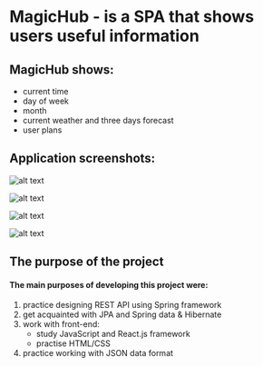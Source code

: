 # MagicHub - is a SPA that shows users useful information

## MagicHub shows:
- current time
- day of week
- month
- current weather and three days forecast
- user plans

## Application screenshots: 


![alt text](https://lh3.googleusercontent.com/rIDZPK6TMZ8dwQ3hXU7u7PJEoNYj_zp1MpORxG2Vn7l9agWSo9xk3CRvt662rVYgdozonUYOaTDwEsP4cuje7q_MnvE0gOFLMG3JMhkTDn9sB-ynB0avYlxyiJhAkpv1pLpIrlWogkJgUmGmFVA8AjWRjnoELWFz4ONqMcbznfK8O2qfMok1IRhk6l4z7sqmnZvrY8YO-29y0c5SBEYIzA98fbu8oJcMtvkNpS122xb1bioV7AplyOsDQy9QZ_jEVnVAFIoOIpuY1Ek2durcOlRhJBb6LuPZ3rGVmmVSYkCR7xnXFnNg_O5ihNqntD56Igt7JRwFPo_8XcJXPjtajSqzr6ryyQrYvi3TFfgbaTj5FVHXvRr1govrCZu2EKGf4GdayF-whU8vvg4vgDvfbeVL-BTlnweAYxvas_kYRW4gehGRWUC5F9ae0Ga0xGl08eATkGcNgVq-Q9ZJF9nIevi684XCE1zxKsdAtDitelGf2I7pkaGm-qcgrC2N3tvTd3j-QfOGMgvQFKTnJjgq6Tv_70QOpNShPfCuObvIlMdpbQfKlDr1RbXRdwauGhJHi-tHvJyY8TNmArctzG4v9Uhvea1f9t3qFvch0lLfcHYB0ChW22WCFajMvd0UaDynIwG91ZlGUKNiAsbxmTP-CMWw3_XJXf6Pmysjor01Z2Pt_64hw3aIuwOucErRN0acBPdOou95WiuE1qlgxNEN-78=w1677-h943-no?authuser=0)

![alt text](https://lh3.googleusercontent.com/MP0tEQZOJYx9qtAaod6Pwpnn7nak9PL6smDtvjzWhq5EBrDxo1eKME0ReIlDmy9VVBykJHyVMlDaT7k-WYpZuGCwAhzhqx9zafAthZ3S-hM1mAYx5Q1W5StbO0JOjGCAy84O_TXde2xm4eFJDmsDFxqSV-77rqPQcUvuYYR3DX6SIla_gF-Sx6nbjS0tbSqVnxeYPok2WdUM_pzoroRnwXbYitcqXD6WKZSWOgnOx1hTuf9wEroPt1SagQB3qSWCW2EpwrL49gUgh-jqQXPk4Z923oJex50s8rG7xOHU4ao33W1HNEyNGd4L53bKwlhkD7jNFVdDUAcMYQvFZWpRtRUSm9uCLeZ2tvr0CaOXGV9jIv9R3Gyi_srS-i-IoCY5594XfALKq_LxPHx0L8uiZ86msTzuUGcVUPRt2ITj93nN8Cp_Bv0-hJ81Ifi-aQF62Ek6pVdPxl7eGdS7ZnxOkyddfR3otRAhMTSipsgg1cYiIUEt7FyA3iwy86euLpUFS1jZd6jvsnouXQJ4MTmQ9GyJYzL1HeXmacvsgph8e6Yyb9wP0O7VgYFU92T_g2RZkSEK1yrOSY41atJA2Fj61e8si0aqKb4eOJ-Pp2v3DV2ft3y2gP2-pj6d9iXaLSBOE6Zr-FmQlZwbiv2ls-hR98D8KLFfM-hpgWwQLmoKVObcezCvpMl6jtR9Zw1UG0DV2NQbVICQuqW585Rr8I0DC5Y=w1677-h943-no?authuser=0)

![alt text](https://lh3.googleusercontent.com/X4Z0oQzsZGPmKNzLchWqxIEyTJ4bWfkybBCrdhK6ejnTtzD7jzamWT0GgH9PPmYiNZ8QXo6t8ZtIkewR5UXDtUg9Q0lDuXn5h1yZnhFuXt4-FjvjQV4QffDzpqwdbLN_TuLckDX_fS5XttvFmigbaTaD4SAnCnrvDJcyjlhYOelK3KUU2y83nWgUS72uFM0J63LLaxAKpYteZUgobwDgfVH7SfFvRf-HEkbvGueQsMyZmdz6Y64HXNuCwWVyPIKAB4txcnvUqswQxoTE2kxOESPRCT397xIg499T8QUr2s64HgtlDvj0wgGIwn796cfSYlmncukwtmV1_Nz0Ft47H5ZApzhqcpsJ7KE2xcCo7nVcznoB8gfi_a9JhVPFfqcNujMvXsKyJscBn6ncxsLqQzr1s7uCIkmFlPkf4wPdYHFu6wahewSY0lpDVLoxB4sgX9rh6bKSjp-bauAj4Klpd-WsyIl5ui_0W39kMF_qDb5mB2riy4PBxTN7z4nfEJj1mOc9xdgy_maIYGK51DSr30kf_CnAQjJWnwohJ-1sHRlDiVE492hMtxZ8MjQiHN0E6poBkOqowvEBt3IsxWYkUk3iu-kqynv6n3QbBlnkeJpPeEiM2R2OBiyRK6xK3sM4slKidsDOJ1yoy9BFkXs_rph0XSEiAmGNxxgcI_m0fH2JN_kggA4D8EomBFHUP3ZupbfBP3VdKYzu5wCmg1MXons=w1677-h943-no?authuser=0)

![alt text](https://lh3.googleusercontent.com/3v86OYjdZDbTN18-KoEDj4LPBbnsHsD6YTXqI2edY52pSF0InO4XtTmZrDXBaHEvkp9xNHp5eBo_EmNUSoES9fzbJdnnAErm-Z46jpNAIqGlQd1vQnJbA3Ljjvz-29XBaGUsFeLo_bb9kAn7X8n3F0hRVH_AEq4DLv2tZsNsaXFb1kzyi1HGO3uwysM-LtvHg_gSSdAgrMV4Dn9PTcqDaPKFE44g7MctKkyoE6Y4thocZpKi8n-jT1G7I1XMQZP2OzZaz4Isl0VdTrr1tP9eJhs7RIFmPw-HnPDIHWsiY7T7oZAUdi7PXm5ND4NYAzKnVxzlpzqAtJr__F_ak1S-o_F9t8ILfFxqOHjNaKcvC0-OZyw_UBo2JZPtLqtvbL3UDpCQZHw9bRqisQYD3FIlwFZvBXFl_UWHbj52JSzadPv5r-PcbzLOEA2x7L6DXaobhgnPGiXJM7xxHVzOe09Qx09S-zO4o2rhFqXyiXrBP4d1sbFjJtywKnaNlykvoPI2uhkv5NEHKia3AsehXjUF6tUHOq0FESdWKXe2wQJup9G34dRCL9OG854i9dcGlfuKD0RG0El9FGvj6pMkE6raRUlvoBubT79p-gd0nxC8c36Glth3s8mfoaK-fWg74uvjbGcVVHCqhKWAlAIv-mdYX-HsCAxFIBP9bjrtaLGwa_oxVHe9VAAhUka4k3H34fVnv8qt-Y2iZeMJTRt4XYpAx0M=w1677-h943-no?authuser=0)


## The purpose of the project
#### The main purposes of developing this project were:
1) practiсe designing REST API using Spring framework
2) get acquainted with JPA and Spring data & Hibernate
3) work with front-end:
   - study JavaScript and React.js framework
   - practise HTML/CSS
4) practice working with JSON data format  

